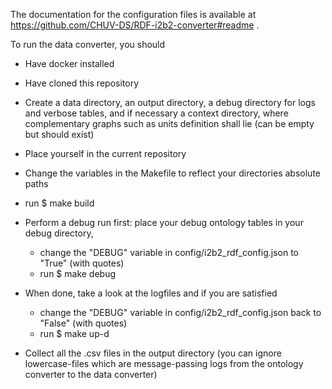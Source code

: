 The documentation for the configuration files is available at https://github.com/CHUV-DS/RDF-i2b2-converter#readme .

To run the data converter, you should
- Have docker installed
- Have cloned this repository
- Create a data directory, an output directory, a debug directory for logs and verbose tables, and if necessary a context directory, where complementary graphs such as units definition shall lie (can be empty but should exist)
- Place yourself in the current repository
- Change the variables in the Makefile to reflect your directories absolute paths
- run
   $ make build
- Perform a debug run first: place your debug ontology tables in your debug directory, 
	- change the "DEBUG" variable in config/i2b2_rdf_config.json to "True" (with quotes)
	- run   $ make debug

- When done, take a look at the logfiles and if you are satisfied
	- change the "DEBUG" variable in config/i2b2_rdf_config.json back to "False" (with quotes)
   	- run   $ make up-d

- Collect all the .csv files in the output directory (you can ignore lowercase-files which are message-passing logs from the ontology converter to the data converter)



